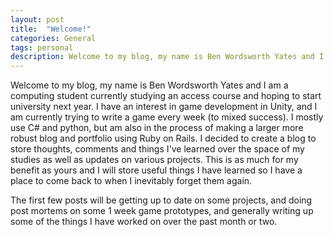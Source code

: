 ```yaml
---
layout: post
title:  "Welcome!"
categories: General
tags: personal
description: Welcome to my blog, my name is Ben Wordsworth Yates and I am a computing student currently studying ...
---
```


Welcome to my blog, my name is Ben Wordsworth Yates and I am a computing student currently studying an access course and hoping to start university next year. I have an interest in game development in Unity, and I am currently trying to write a game every week (to mixed success). I mostly use C# and python, but am also in the process of making a larger more robust blog and portfolio using Ruby on Rails. I decided to create a blog to store thoughts, comments and things I've learned over the space of my studies as well as updates on various projects. This is as much for my benefit as yours and I will store useful things I have learned so I have a place to come back to when I inevitably forget them again.

The first few posts will be getting up to date on some projects, and doing post mortems on some 1 week game prototypes, and generally writing up some of the things I have worked on over the past month or two.